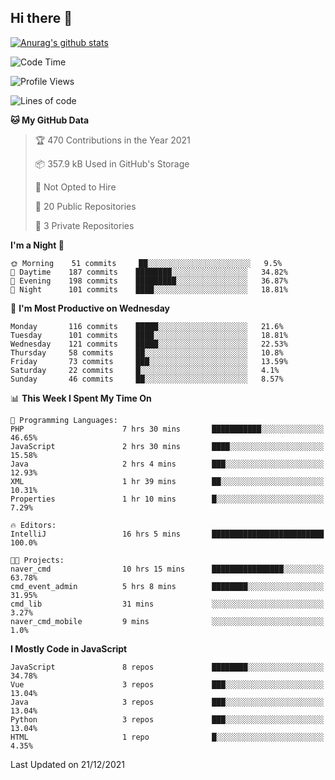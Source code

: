 ## Hi there 👋

[![Anurag's github stats](https://github-readme-stats.vercel.app/api?username=Songwonseok)](https://github.com/anuraghazra/github-readme-stats)



<!--START_SECTION:waka-->
![Code Time](http://img.shields.io/badge/Code%20Time-1%2C182%20hrs%2048%20mins-blue)

![Profile Views](http://img.shields.io/badge/Profile%20Views-0-blue)

![Lines of code](https://img.shields.io/badge/From%20Hello%20World%20I%27ve%20Written-3%20Million%20lines%20of%20code-blue)

**🐱 My GitHub Data** 

> 🏆 470 Contributions in the Year 2021
 > 
> 📦 357.9 kB Used in GitHub's Storage 
 > 
> 🚫 Not Opted to Hire
 > 
> 📜 20 Public Repositories 
 > 
> 🔑 3 Private Repositories  
 > 
**I'm a Night 🦉** 

```text
🌞 Morning    51 commits     ██░░░░░░░░░░░░░░░░░░░░░░░   9.5% 
🌆 Daytime    187 commits    ████████░░░░░░░░░░░░░░░░░   34.82% 
🌃 Evening    198 commits    █████████░░░░░░░░░░░░░░░░   36.87% 
🌙 Night      101 commits    ████░░░░░░░░░░░░░░░░░░░░░   18.81%

```
📅 **I'm Most Productive on Wednesday** 

```text
Monday       116 commits    █████░░░░░░░░░░░░░░░░░░░░   21.6% 
Tuesday      101 commits    ████░░░░░░░░░░░░░░░░░░░░░   18.81% 
Wednesday    121 commits    █████░░░░░░░░░░░░░░░░░░░░   22.53% 
Thursday     58 commits     ██░░░░░░░░░░░░░░░░░░░░░░░   10.8% 
Friday       73 commits     ███░░░░░░░░░░░░░░░░░░░░░░   13.59% 
Saturday     22 commits     █░░░░░░░░░░░░░░░░░░░░░░░░   4.1% 
Sunday       46 commits     ██░░░░░░░░░░░░░░░░░░░░░░░   8.57%

```


📊 **This Week I Spent My Time On** 

```text
💬 Programming Languages: 
PHP                      7 hrs 30 mins       ███████████░░░░░░░░░░░░░░   46.65% 
JavaScript               2 hrs 30 mins       ████░░░░░░░░░░░░░░░░░░░░░   15.58% 
Java                     2 hrs 4 mins        ███░░░░░░░░░░░░░░░░░░░░░░   12.93% 
XML                      1 hr 39 mins        ██░░░░░░░░░░░░░░░░░░░░░░░   10.31% 
Properties               1 hr 10 mins        █░░░░░░░░░░░░░░░░░░░░░░░░   7.29%

🔥 Editors: 
IntelliJ                 16 hrs 5 mins       █████████████████████████   100.0%

🐱‍💻 Projects: 
naver_cmd                10 hrs 15 mins      ████████████████░░░░░░░░░   63.78% 
cmd_event_admin          5 hrs 8 mins        ████████░░░░░░░░░░░░░░░░░   31.95% 
cmd_lib                  31 mins             ░░░░░░░░░░░░░░░░░░░░░░░░░   3.27% 
naver_cmd_mobile         9 mins              ░░░░░░░░░░░░░░░░░░░░░░░░░   1.0%

```

**I Mostly Code in JavaScript** 

```text
JavaScript               8 repos             ████████░░░░░░░░░░░░░░░░░   34.78% 
Vue                      3 repos             ███░░░░░░░░░░░░░░░░░░░░░░   13.04% 
Java                     3 repos             ███░░░░░░░░░░░░░░░░░░░░░░   13.04% 
Python                   3 repos             ███░░░░░░░░░░░░░░░░░░░░░░   13.04% 
HTML                     1 repo              █░░░░░░░░░░░░░░░░░░░░░░░░   4.35%

```



 Last Updated on 21/12/2021
<!--END_SECTION:waka-->
